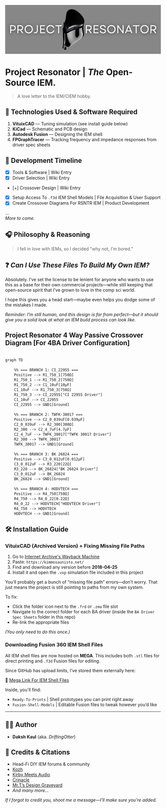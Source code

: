 ![Banner](./GitHub%20Assets/GitHub%20Banner.png)

# __Project Resonator | *The* Open-Source IEM.__  
> A love letter to the IEM/CIEM hobby.

## 🔧 Technologies Used & Software Required

1. **VituixCAD**             — Tuning simulation (see install guide below)  
2. **KiCad**                 — Schematic and PCB design  
3. **Autodesk Fusion**       — Designing the IEM shell  
4. **FPGraphTracer**         — Tracking frequency and impedance responses from driver spec sheets  

## 📅 Development Timeline

- [x] Tools & Software                        | Wiki Entry  
- [x] Driver Selection                        | Wiki Entry  
- [+] Crossover Design                        | Wiki Entry  


- [x] Setup Access To `.f3d` IEM Shell Models | File Acquisition & User Support
- [x] Create Crossover Diagrams For RSNTR IEM | Product Development  

...  
_More to come._

## 🎧 Philosophy & Reasoning

> I fell in love with IEMs, so I decided "why not, I'm bored."

## ❓ *Can I Use These Files To Build My Own IEM?*

Absolutely. I’ve set the license to be lenient for anyone who wants to use this as a base for their own commercial projects—while still keeping that open-source spirit that I’ve grown to love in the comp sci world.

I hope this gives you a head start—maybe even helps you dodge some of the mistakes I made.

*Reminder: I’m still human, and this design is far from perfect—but it should give you a solid look at what an IEM build process can look like.*

## Project Resonator 4 Way Passive Crossover Diagram [For 4BA Driver Configuration]

```mermaid

graph TD

    %% === BRANCH 1: CI_22955 ===
    Positive --> R1_750_1[750Ω]
    R1_750_1 --> R1_750_2[750Ω]
    R1_750_2 --> C1_10uF[10µF]
    C1_10uF --> R1_750_3[750Ω]
    R1_750_3 --> CI_22955["CI 22955 Driver"]
    C1_10uF --> CI_22955
    CI_22955 --> GND1[Ground]

    %% === BRANCH 2: TWFK-30017 ===
    Positive --> C2_0_039uF[0.039µF]
    C2_0_039uF --> R2_300[300Ω]
    R2_300 --> C2_4_7uF[4.7µF]
    C2_4_7uF --> TWFK_30017["TWFK 30017 Driver"]
    R2_300 --> TWFK_30017
    TWFK_30017 --> GND1[Ground]

    %% === BRANCH 3: BK 26824 ===
    Positive --> C3_0_012uF[0.012µF]
    C3_0_012uF --> R3_220[22Ω]
    R3_220 --> BK_26824["BK 26824 Driver"]
    C3_0_012uF --> BK_26824
    BK_26824 --> GND1[Ground]

    %% === BRANCH 4: HODVTECH ===
    Positive --> R4_750[750Ω]
    R4_750 --> R4_0_22[0.22Ω]
    R4_0_22 --> HODVTECH["HODVTECH Driver"]
    R4_750 --> HODVTECH
    HODVTECH --> GND1[Ground]

```

## 🛠️ Installation Guide

### VituixCAD (Archived Version) + Fixing Missing File Paths

1. Go to [Internet Archive's Wayback Machine](https://archive.org/)  
2. Paste: `https://kimmosaunisto.net/`  
3. Find and download any version before **2018-04-25**  
4. Install it and open the `.vxp` simulation file included in this project  

You’ll probably get a bunch of “missing file path” errors—don’t worry. That just means the project is still pointing to paths from my own system.

To fix:
- Click the folder icon next to the `.frd` or `.zma` file slot
- Navigate to the correct folder for each BA driver (inside the `BA Driver Spec Sheets` folder in this repo)
- Re-link the appropriate files

*(You only need to do this once.)*

### Downloading Fusion 360 IEM Shell Files

All IEM shell files are now hosted on **MEGA**. This includes both `.stl` files for direct printing and `.f3d` Fusion files for editing.

Since GitHub has upload limits, I’ve stored them externally here:

🔗 [Mega Link For IEM Shell Files](https://mega.nz/folder/2Z4WzYDR#g-NULd1YQFsHa81YXLZzIw)

Inside, you'll find:

- `Ready-To-Prints`     | Shell prototypes you can print right away  
- `Fusion-Shell-Models` | Editable Fusion files to tweak however you’d like

---

## 👨‍💻 Author

- **Daksh Kaul** (aka. *DriftingOtter*)

## 🙌 Credits & Citations

- Head-Fi DIY IEM forums & community  
- [Kozh](https://www.youtube.com/@kozh4013/videos)  
- [Kirby Meets Audio](https://youtu.be/QClvPIuW3zI?si=NcwjdGAZriBUcmHE)  
- [Crinacle](https://www.youtube.com/watch?v=tCqV3ZRcZ9g&t=1227s)  
- [Mr.T’s Design Graveyard](https://youtu.be/3FGNw28xBr0?si=LEpJtPCjVtikS_FK)  
- *And many more...*  

*If I forgot to credit you, shoot me a message—I’ll make sure you’re added.*
